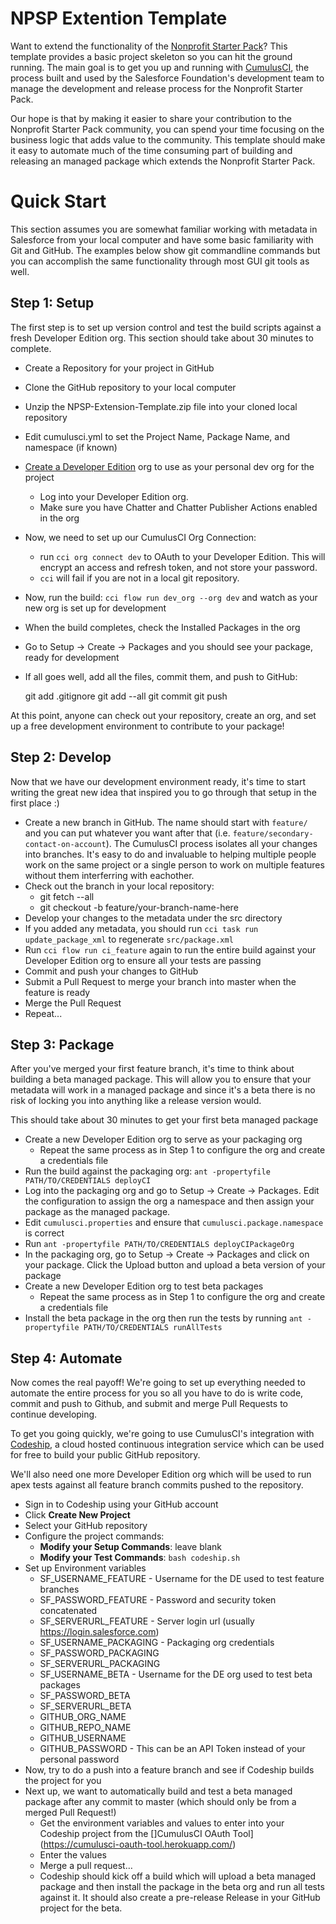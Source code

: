 # NPSP Extention Template
Want to extend the functionality of the [Nonprofit Starter Pack](https://github.com/SalesforceFoundation/Cumulus)?  This template provides a basic project skeleton so you can hit the ground running.  The main goal is to get you up and running with [CumulusCI](https://github.com/SalesforceFoundation/CumulusCI), the  process built and used by the Salesforce Foundation's development team to manage the development and release process for the Nonprofit Starter Pack.

Our hope is that by making it easier to share your contribution to the Nonprofit Starter Pack community, you can spend your time focusing on the business logic that adds value to the community.  This template should make it easy to automate much of the time consuming part of building and releasing an managed package which extends the Nonprofit Starter Pack.

# Quick Start
This section assumes you are somewhat familiar working with metadata in Salesforce from your local computer and have some basic familiarity with Git and GitHub.  The examples below show git commandline commands but you can accomplish the same functionality through most GUI git tools as well.

## Step 1: Setup
The first step is to set up version control and test the build scripts against a fresh Developer Edition org.  This section should take about 30 minutes to complete.

* Create a Repository for your project in GitHub
* Clone the GitHub repository to your local computer
* Unzip the NPSP-Extension-Template.zip file into your cloned local repository
* Edit cumulusci.yml to set the Project Name, Package Name, and namespace (if known)
* [Create a Developer Edition](https://developer.salesforce.com/signup) org to use as your personal dev org for the project
    * Log into your Developer Edition org.
    * Make sure you have Chatter and Chatter Publisher Actions enabled in the org
* Now, we need to set up our CumulusCI Org Connection:
	* run `cci org connect dev` to OAuth to your Developer Edition. This will encrypt an access and refresh token, and not store your password.
	* `cci` will fail if you are not in a local git repository.
* Now, run the build: `cci flow run dev_org --org dev` and watch as your new org is set up for development
* When the build completes, check the Installed Packages in the org
* Go to Setup -> Create -> Packages and you should see your package, ready for development
* If all goes well, add all the files, commit them, and push to GitHub:

    git add .gitignore
    git add --all
    git commit
    git push

At this point, anyone can check out your repository, create an org, and set up a free development environment to contribute to your package!

## Step 2: Develop
Now that we have our development environment ready, it's time to start writing the great new idea that inspired you to go through that setup in the first place :)

* Create a new branch in GitHub.  The name should start with `feature/` and you can put whatever you want after that (i.e. `feature/secondary-contact-on-account`).  The CumulusCI process isolates all your changes into branches.  It's easy to do and invaluable to helping multiple people work on the same project or a single person to work on multiple features without them interferring with eachother.
* Check out the branch in your local repository:
    * git fetch --all
    * git checkout -b feature/your-branch-name-here
* Develop your changes to the metadata under the src directory
* If you added any metadata, you should run `cci task run update_package_xml` to regenerate `src/package.xml`
* Run `cci flow run ci_feature` again to run the entire build against your Developer Edition org to ensure all your tests are passing
* Commit and push your changes to GitHub
* Submit a Pull Request to merge your branch into master when the feature is ready
* Merge the Pull Request
* Repeat...

## Step 3: Package
After you've merged your first feature branch, it's time to think about building a beta managed package.  This will allow you to ensure that your metadata will work in a managed package and since it's a beta there is no risk of locking you into anything like a release version would.

This should take about 30 minutes to get your first beta managed package

* Create a new Developer Edition org to serve as your packaging org
	* Repeat the same process as in Step 1 to configure the org and create a credentials file
* Run the build against the packaging org: `ant -propertyfile PATH/TO/CREDENTIALS deployCI`
* Log into the packaging org and go to Setup -> Create -> Packages.  Edit the configuration to assign the org a namespace and then assign your package as the managed package.
* Edit `cumulusci.properties` and ensure that `cumulusci.package.namespace` is correct
* Run `ant -propertyfile PATH/TO/CREDENTIALS deployCIPackageOrg`
* In the packaging org, go to Setup -> Create -> Packages and click on your package.  Click the Upload button and upload a beta version of your package
* Create a new Developer Edition org to test beta packages
 	* Repeat the same process as in Step 1 to configure the org and create a credentials file
* Install the beta package in the org then run the tests by running `ant -propertyfile PATH/TO/CREDENTIALS runAllTests`

## Step 4: Automate
Now comes the real payoff!  We're going to set up everything needed to automate the entire process for you so all you have to do is write code, commit and push to Github, and submit and merge Pull Requests to continue developing.

To get you going quickly, we're going to use CumulusCI's integration with [Codeship](https://codeship.com), a cloud hosted continuous integration service which can be used for free to build your public GitHub repository.

We'll also need one more Developer Edition org which will be used to run apex tests against all feature branch commits pushed to the repository.

* Sign in to Codeship using your GitHub account
* Click **Create New Project**
* Select your GitHub repository
* Configure the project commands:
    * **Modify your Setup Commands**: leave blank
    * **Modify your Test Commands**: `bash codeship.sh`
* Set up Environment variables
	* SF_USERNAME_FEATURE - Username for the DE used to test feature branches
	* SF_PASSWORD_FEATURE - Password and security token concatenated
	* SF_SERVERURL_FEATURE - Server login url (usually https://login.salesforce.com)
	* SF_USERNAME_PACKAGING - Packaging org credentials
	* SF_PASSWORD_PACKAGING
	* SF_SERVERURL_PACKAGING
	* SF_USERNAME_BETA - Username for the DE org used to test beta packages
	* SF_PASSWORD_BETA
	* SF_SERVERURL_BETA
	* GITHUB_ORG_NAME
	* GITHUB_REPO_NAME
	* GITHUB_USERNAME
	* GITHUB_PASSWORD - This can be an API Token instead of your personal password
* Now, try to do a push into a feature branch and see if Codeship builds the project for you
* Next up, we want to automatically build and test a beta managed package after any commit to master (which should only be from a merged Pull Request!)
    * Get the environment variables and values to enter into your Codeship project from the []CumulusCI OAuth Tool](https://cumulusci-oauth-tool.herokuapp.com/)
    * Enter the values
    * Merge a pull request…
    * Codeship should kick off a build which will upload a beta managed package and then install the package in the beta org and run all tests against it.  It should also create a pre-release Release in your GitHub project for the beta.

